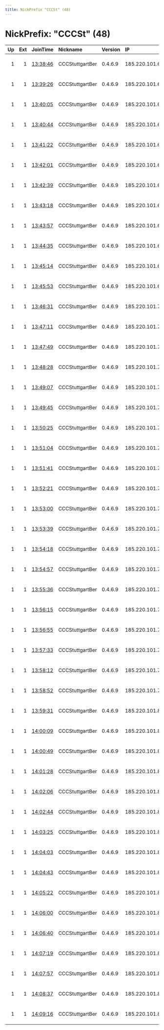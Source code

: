 ```yaml
---
title: NickPrefix "CCCSt" (48)
---
```


# NickPrefix: "CCCSt" (48)

|   Up |   Ext | JoinTime                                                                                              | Nickname        | Version   | IP             | AS                     | CC   |   ORp |   Dirp | OS    | Contact                            |   eFamMembers |
|-----:|------:|:------------------------------------------------------------------------------------------------------|:----------------|:----------|:---------------|:-----------------------|:-----|------:|-------:|:------|:-----------------------------------|--------------:|
|    1 |     1 | [13:38:46](https://nusenu.github.io/OrNetStats/w/relay/2D91AA681F5702099581DDE4A3E410218D880ECB.html) | CCCStuttgartBer | 0.4.6.9   | 185.220.101.64 | CIA TRIAD SECURITY LLC | de   |  9000 |      0 | Linux | email:leibi cccs.de url:www.cccs.d |            49 |
|    1 |     1 | [13:39:26](https://nusenu.github.io/OrNetStats/w/relay/9785BD5AC04E6112071EA9172591275465FD758D.html) | CCCStuttgartBer | 0.4.6.9   | 185.220.101.64 | CIA TRIAD SECURITY LLC | de   |  9100 |      0 | Linux | email:leibi cccs.de url:www.cccs.d |            49 |
|    1 |     1 | [13:40:05](https://nusenu.github.io/OrNetStats/w/relay/E265A4EEE237E184EAE5B2696D7B905A0E4B5D4A.html) | CCCStuttgartBer | 0.4.6.9   | 185.220.101.65 | CIA TRIAD SECURITY LLC | de   |  9000 |      0 | Linux | email:leibi cccs.de url:www.cccs.d |            49 |
|    1 |     1 | [13:40:44](https://nusenu.github.io/OrNetStats/w/relay/DA45B31898EDEBC5F6DB39F5BC0DB5FC693FCEFE.html) | CCCStuttgartBer | 0.4.6.9   | 185.220.101.65 | CIA TRIAD SECURITY LLC | de   |  9100 |      0 | Linux | email:leibi cccs.de url:www.cccs.d |            49 |
|    1 |     1 | [13:41:22](https://nusenu.github.io/OrNetStats/w/relay/3D967946B8CB77F6098ECC75EE9257AED2023F2E.html) | CCCStuttgartBer | 0.4.6.9   | 185.220.101.66 | CIA TRIAD SECURITY LLC | de   |  9000 |      0 | Linux | email:leibi cccs.de url:www.cccs.d |            49 |
|    1 |     1 | [13:42:01](https://nusenu.github.io/OrNetStats/w/relay/116E8D8CBC15916FB38A0C4C00A870A960C2CE03.html) | CCCStuttgartBer | 0.4.6.9   | 185.220.101.66 | CIA TRIAD SECURITY LLC | de   |  9100 |      0 | Linux | email:leibi cccs.de url:www.cccs.d |            49 |
|    1 |     1 | [13:42:39](https://nusenu.github.io/OrNetStats/w/relay/83921726486B9A4F6327FEBE521303B26A3CE4EB.html) | CCCStuttgartBer | 0.4.6.9   | 185.220.101.67 | CIA TRIAD SECURITY LLC | de   |  9000 |      0 | Linux | email:leibi cccs.de url:www.cccs.d |            49 |
|    1 |     1 | [13:43:18](https://nusenu.github.io/OrNetStats/w/relay/55A60CB5D30FCDF1B6AD477C9DE48BB393E5DDE6.html) | CCCStuttgartBer | 0.4.6.9   | 185.220.101.67 | CIA TRIAD SECURITY LLC | de   |  9100 |      0 | Linux | email:leibi cccs.de url:www.cccs.d |            49 |
|    1 |     1 | [13:43:57](https://nusenu.github.io/OrNetStats/w/relay/42438E63C78CF0624BD7D212524FFE292D8FE3D5.html) | CCCStuttgartBer | 0.4.6.9   | 185.220.101.68 | CIA TRIAD SECURITY LLC | de   |  9000 |      0 | Linux | email:leibi cccs.de url:www.cccs.d |            49 |
|    1 |     1 | [13:44:35](https://nusenu.github.io/OrNetStats/w/relay/B452A3023AC41AB923823E1F8521DB2C05590678.html) | CCCStuttgartBer | 0.4.6.9   | 185.220.101.68 | CIA TRIAD SECURITY LLC | de   |  9100 |      0 | Linux | email:leibi cccs.de url:www.cccs.d |            49 |
|    1 |     1 | [13:45:14](https://nusenu.github.io/OrNetStats/w/relay/EE6DC5122EC811A94C423CBCBDEE3117A36B1C7A.html) | CCCStuttgartBer | 0.4.6.9   | 185.220.101.69 | CIA TRIAD SECURITY LLC | de   |  9000 |      0 | Linux | email:leibi cccs.de url:www.cccs.d |            49 |
|    1 |     1 | [13:45:53](https://nusenu.github.io/OrNetStats/w/relay/7F42AB6F55891982ED92121C631713A8FE584065.html) | CCCStuttgartBer | 0.4.6.9   | 185.220.101.69 | CIA TRIAD SECURITY LLC | de   |  9100 |      0 | Linux | email:leibi cccs.de url:www.cccs.d |            49 |
|    1 |     1 | [13:46:31](https://nusenu.github.io/OrNetStats/w/relay/7916A965E564B3C7EDFAEABC880B7ED4A3225CF9.html) | CCCStuttgartBer | 0.4.6.9   | 185.220.101.70 | CIA TRIAD SECURITY LLC | de   |  9000 |      0 | Linux | email:leibi cccs.de url:www.cccs.d |            49 |
|    1 |     1 | [13:47:11](https://nusenu.github.io/OrNetStats/w/relay/519780A80AFA49C46885C044DF91B4535465DC45.html) | CCCStuttgartBer | 0.4.6.9   | 185.220.101.70 | CIA TRIAD SECURITY LLC | de   |  9100 |      0 | Linux | email:leibi cccs.de url:www.cccs.d |            49 |
|    1 |     1 | [13:47:49](https://nusenu.github.io/OrNetStats/w/relay/38BE8ADAC124FE5C2FA686487E4A15C411552E4E.html) | CCCStuttgartBer | 0.4.6.9   | 185.220.101.71 | CIA TRIAD SECURITY LLC | de   |  9000 |      0 | Linux | email:leibi cccs.de url:www.cccs.d |            49 |
|    1 |     1 | [13:48:28](https://nusenu.github.io/OrNetStats/w/relay/F526CD4FDDB9C871D96A5F78153BD16CFCB9109B.html) | CCCStuttgartBer | 0.4.6.9   | 185.220.101.71 | CIA TRIAD SECURITY LLC | de   |  9100 |      0 | Linux | email:leibi cccs.de url:www.cccs.d |            49 |
|    1 |     1 | [13:49:07](https://nusenu.github.io/OrNetStats/w/relay/74E698D2CED303464D1A3ACBAD855735523BE328.html) | CCCStuttgartBer | 0.4.6.9   | 185.220.101.72 | CIA TRIAD SECURITY LLC | de   |  9000 |      0 | Linux | email:leibi cccs.de url:www.cccs.d |            49 |
|    1 |     1 | [13:49:45](https://nusenu.github.io/OrNetStats/w/relay/D3DFB8F9A878F44ED80E2B34F794FDF6334FC5F9.html) | CCCStuttgartBer | 0.4.6.9   | 185.220.101.72 | CIA TRIAD SECURITY LLC | de   |  9100 |      0 | Linux | email:leibi cccs.de url:www.cccs.d |            49 |
|    1 |     1 | [13:50:25](https://nusenu.github.io/OrNetStats/w/relay/2070E51315036FEB76FC2E0B03A320724234A9A4.html) | CCCStuttgartBer | 0.4.6.9   | 185.220.101.73 | CIA TRIAD SECURITY LLC | de   |  9000 |      0 | Linux | email:leibi cccs.de url:www.cccs.d |            49 |
|    1 |     1 | [13:51:04](https://nusenu.github.io/OrNetStats/w/relay/6EFC1C25151B457B2F5E524FE1B09DBB487F11ED.html) | CCCStuttgartBer | 0.4.6.9   | 185.220.101.73 | CIA TRIAD SECURITY LLC | de   |  9100 |      0 | Linux | email:leibi cccs.de url:www.cccs.d |            49 |
|    1 |     1 | [13:51:41](https://nusenu.github.io/OrNetStats/w/relay/A7BD1DFCA8F7DB67B84FC87D46170590C9AC6254.html) | CCCStuttgartBer | 0.4.6.9   | 185.220.101.74 | CIA TRIAD SECURITY LLC | de   |  9000 |      0 | Linux | email:leibi cccs.de url:www.cccs.d |            49 |
|    1 |     1 | [13:52:21](https://nusenu.github.io/OrNetStats/w/relay/74A9614A581D66FA1BEC0C902980CA70B39EBA60.html) | CCCStuttgartBer | 0.4.6.9   | 185.220.101.74 | CIA TRIAD SECURITY LLC | de   |  9100 |      0 | Linux | email:leibi cccs.de url:www.cccs.d |            49 |
|    1 |     1 | [13:53:00](https://nusenu.github.io/OrNetStats/w/relay/6B705145FE40CE3E2E75EAF543F839B852688D10.html) | CCCStuttgartBer | 0.4.6.9   | 185.220.101.75 | CIA TRIAD SECURITY LLC | de   |  9000 |      0 | Linux | email:leibi cccs.de url:www.cccs.d |            49 |
|    1 |     1 | [13:53:39](https://nusenu.github.io/OrNetStats/w/relay/A286D2F6AA1A169690D7ACD82613473D85D59878.html) | CCCStuttgartBer | 0.4.6.9   | 185.220.101.75 | CIA TRIAD SECURITY LLC | de   |  9100 |      0 | Linux | email:leibi cccs.de url:www.cccs.d |            49 |
|    1 |     1 | [13:54:18](https://nusenu.github.io/OrNetStats/w/relay/5E3157CB3B7BC2DFDABBBCE73C8B474A0A62322A.html) | CCCStuttgartBer | 0.4.6.9   | 185.220.101.76 | CIA TRIAD SECURITY LLC | de   |  9000 |      0 | Linux | email:leibi cccs.de url:www.cccs.d |            49 |
|    1 |     1 | [13:54:57](https://nusenu.github.io/OrNetStats/w/relay/B7EB96748E4F76EBCD7A705F0A096C3208FAD43A.html) | CCCStuttgartBer | 0.4.6.9   | 185.220.101.76 | CIA TRIAD SECURITY LLC | de   |  9100 |      0 | Linux | email:leibi cccs.de url:www.cccs.d |            49 |
|    1 |     1 | [13:55:36](https://nusenu.github.io/OrNetStats/w/relay/A1AC4E5DEA2D24032BF586A3ADFDE7BD11761857.html) | CCCStuttgartBer | 0.4.6.9   | 185.220.101.77 | CIA TRIAD SECURITY LLC | de   |  9000 |      0 | Linux | email:leibi cccs.de url:www.cccs.d |            49 |
|    1 |     1 | [13:56:15](https://nusenu.github.io/OrNetStats/w/relay/9C61A0D830BDC2E1378F0E7ED7C8C8E06B312827.html) | CCCStuttgartBer | 0.4.6.9   | 185.220.101.77 | CIA TRIAD SECURITY LLC | de   |  9100 |      0 | Linux | email:leibi cccs.de url:www.cccs.d |            49 |
|    1 |     1 | [13:56:55](https://nusenu.github.io/OrNetStats/w/relay/037FF23B7D09A6044AA30B0AEA134FFEBC9A231A.html) | CCCStuttgartBer | 0.4.6.9   | 185.220.101.78 | CIA TRIAD SECURITY LLC | de   |  9000 |      0 | Linux | email:leibi cccs.de url:www.cccs.d |            49 |
|    1 |     1 | [13:57:33](https://nusenu.github.io/OrNetStats/w/relay/9F3A037CA138FDF0BD3EB6513E13C3520443D602.html) | CCCStuttgartBer | 0.4.6.9   | 185.220.101.78 | CIA TRIAD SECURITY LLC | de   |  9100 |      0 | Linux | email:leibi cccs.de url:www.cccs.d |            49 |
|    1 |     1 | [13:58:12](https://nusenu.github.io/OrNetStats/w/relay/ECD0146902754003450ED1E546980224EC4FCB3D.html) | CCCStuttgartBer | 0.4.6.9   | 185.220.101.79 | CIA TRIAD SECURITY LLC | de   |  9000 |      0 | Linux | email:leibi cccs.de url:www.cccs.d |            49 |
|    1 |     1 | [13:58:52](https://nusenu.github.io/OrNetStats/w/relay/4DECD5614F54AA3022A060074EC6BB43102E1D33.html) | CCCStuttgartBer | 0.4.6.9   | 185.220.101.79 | CIA TRIAD SECURITY LLC | de   |  9100 |      0 | Linux | email:leibi cccs.de url:www.cccs.d |            49 |
|    1 |     1 | [13:59:31](https://nusenu.github.io/OrNetStats/w/relay/7451E2B56FD943FA827AF85833646E68DFC4FFD3.html) | CCCStuttgartBer | 0.4.6.9   | 185.220.101.80 | CIA TRIAD SECURITY LLC | de   |  9000 |      0 | Linux | email:leibi cccs.de url:www.cccs.d |            49 |
|    1 |     1 | [14:00:09](https://nusenu.github.io/OrNetStats/w/relay/4F53BF996406B74E7DAB3DE1DA7983DE551B0113.html) | CCCStuttgartBer | 0.4.6.9   | 185.220.101.80 | CIA TRIAD SECURITY LLC | de   |  9100 |      0 | Linux | email:leibi cccs.de url:www.cccs.d |            49 |
|    1 |     1 | [14:00:49](https://nusenu.github.io/OrNetStats/w/relay/30A350449621F83141A1EE4ABD3A244B6D6A2FFC.html) | CCCStuttgartBer | 0.4.6.9   | 185.220.101.81 | CIA TRIAD SECURITY LLC | de   |  9000 |      0 | Linux | email:leibi cccs.de url:www.cccs.d |            49 |
|    1 |     1 | [14:01:28](https://nusenu.github.io/OrNetStats/w/relay/6FBD7EB6B8EA276F59942FDF8BFA044FC0F24492.html) | CCCStuttgartBer | 0.4.6.9   | 185.220.101.81 | CIA TRIAD SECURITY LLC | de   |  9100 |      0 | Linux | email:leibi cccs.de url:www.cccs.d |            49 |
|    1 |     1 | [14:02:06](https://nusenu.github.io/OrNetStats/w/relay/298512652233E3DB7C893BFFF0403715F39039A4.html) | CCCStuttgartBer | 0.4.6.9   | 185.220.101.82 | CIA TRIAD SECURITY LLC | de   |  9000 |      0 | Linux | email:leibi cccs.de url:www.cccs.d |            49 |
|    1 |     1 | [14:02:44](https://nusenu.github.io/OrNetStats/w/relay/5A525CB0B98B9A74304828641BDE5D70FB5257E4.html) | CCCStuttgartBer | 0.4.6.9   | 185.220.101.82 | CIA TRIAD SECURITY LLC | de   |  9100 |      0 | Linux | email:leibi cccs.de url:www.cccs.d |            49 |
|    1 |     1 | [14:03:25](https://nusenu.github.io/OrNetStats/w/relay/D8357F50057C0F8754A9CDB67860A0A36FD74A82.html) | CCCStuttgartBer | 0.4.6.9   | 185.220.101.83 | CIA TRIAD SECURITY LLC | de   |  9000 |      0 | Linux | email:leibi cccs.de url:www.cccs.d |            49 |
|    1 |     1 | [14:04:03](https://nusenu.github.io/OrNetStats/w/relay/9A0AB6CE562480FBA7BC73C387E625FC45A3BAFA.html) | CCCStuttgartBer | 0.4.6.9   | 185.220.101.83 | CIA TRIAD SECURITY LLC | de   |  9100 |      0 | Linux | email:leibi cccs.de url:www.cccs.d |            49 |
|    1 |     1 | [14:04:43](https://nusenu.github.io/OrNetStats/w/relay/6A7B013EBD886CDDAD25E33E79433C1CF0AD9CC0.html) | CCCStuttgartBer | 0.4.6.9   | 185.220.101.84 | CIA TRIAD SECURITY LLC | de   |  9000 |      0 | Linux | email:leibi cccs.de url:www.cccs.d |            49 |
|    1 |     1 | [14:05:22](https://nusenu.github.io/OrNetStats/w/relay/5DFA91BFA46FAB8C054C36839DF3910034E29995.html) | CCCStuttgartBer | 0.4.6.9   | 185.220.101.84 | CIA TRIAD SECURITY LLC | de   |  9100 |      0 | Linux | email:leibi cccs.de url:www.cccs.d |            49 |
|    1 |     1 | [14:06:00](https://nusenu.github.io/OrNetStats/w/relay/16AC44F46A340FF41B18440B68601D6C33DE230D.html) | CCCStuttgartBer | 0.4.6.9   | 185.220.101.85 | CIA TRIAD SECURITY LLC | de   |  9000 |      0 | Linux | email:leibi cccs.de url:www.cccs.d |            49 |
|    1 |     1 | [14:06:40](https://nusenu.github.io/OrNetStats/w/relay/48CE01130CBCF22B2851DB4C9369C066F60C06D7.html) | CCCStuttgartBer | 0.4.6.9   | 185.220.101.85 | CIA TRIAD SECURITY LLC | de   |  9100 |      0 | Linux | email:leibi cccs.de url:www.cccs.d |            49 |
|    1 |     1 | [14:07:19](https://nusenu.github.io/OrNetStats/w/relay/F0F764E70D996668832387CE7C2238608A00293C.html) | CCCStuttgartBer | 0.4.6.9   | 185.220.101.86 | CIA TRIAD SECURITY LLC | de   |  9000 |      0 | Linux | email:leibi cccs.de url:www.cccs.d |            49 |
|    1 |     1 | [14:07:57](https://nusenu.github.io/OrNetStats/w/relay/EC8E0AF0670A443FDBC29806E77E81EE167DE765.html) | CCCStuttgartBer | 0.4.6.9   | 185.220.101.86 | CIA TRIAD SECURITY LLC | de   |  9100 |      0 | Linux | email:leibi cccs.de url:www.cccs.d |            49 |
|    1 |     1 | [14:08:37](https://nusenu.github.io/OrNetStats/w/relay/3301463CC85D578704C0322C018E3BF96C962FA0.html) | CCCStuttgartBer | 0.4.6.9   | 185.220.101.87 | CIA TRIAD SECURITY LLC | de   |  9000 |      0 | Linux | email:leibi cccs.de url:www.cccs.d |            49 |
|    1 |     1 | [14:09:16](https://nusenu.github.io/OrNetStats/w/relay/39E81091DFD024E5B8E2BCB4B27F4231DB366E7E.html) | CCCStuttgartBer | 0.4.6.9   | 185.220.101.87 | CIA TRIAD SECURITY LLC | de   |  9100 |      0 | Linux | email:leibi cccs.de url:www.cccs.d |            49 |
